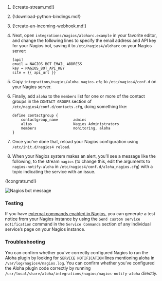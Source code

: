 1.  {!create-stream.md!}

1.  {!download-python-bindings.md!}

1.  {!create-an-incoming-webhook.md!}

1.  Next, open `integrations/nagios/aloharc.example` in your favorite
    editor, and change the following lines to specify the email address
    and API key for your Nagios bot, saving it to `/etc/nagios4/aloharc`
    on your Nagios server:

    ```
    [api]
    email = NAGIOS_BOT_EMAIL_ADDRESS
    key = NAGIOS_BOT_API_KEY
    site = {{ api_url }}
    ```

1.  Copy `integrations/nagios/aloha_nagios.cfg` to `/etc/nagios4/conf.d`
    on your Nagios server.

1.  Finally, add `aloha` to the `members` list for one or more of the
    contact groups in the `CONTACT GROUPS` section of
    `/etc/nagios4/conf.d/contacts.cfg`, doing something like:

    ```
    define contactgroup {
        contactgroup_name       admins
        alias                   Nagios Administrators
        members                 monitoring, aloha
    }
    ```

1.  Once you’ve done that, reload your Nagios configuration using
    `/etc/init.d/nagios4 reload`.

1.  When your Nagios system makes an alert, you’ll see a message like the
    following, to the stream `nagios` (to change this, edit the arguments
    to `nagios-notify-aloha` in `/etc/nagios4/conf.d/aloha_nagios.cfg`)
    with a topic indicating the service with an issue.

{!congrats.md!}

![Nagios bot message](/static/images/integrations/nagios/001.png)

### Testing

If you have [external commands enabled in Nagios][1],
you can generate a test notice from your Nagios instance by
using the `Send custom service notification` command in the
`Service Commands` section of any individual service’s page
on your Nagios instance.

[1]: https://assets.nagios.com/downloads/nagioscore/docs/nagioscore/3/en/extcommands.html

### Troubleshooting

You can confirm whether you’ve correctly configured Nagios to run the
Aloha plugin by looking for `SERVICE NOTIFICATION` lines mentioning
aloha in `/var/log/nagios4/nagios.log`. You can confirm whether you’ve
configured the Aloha plugin code correctly by running
`/usr/local/share/aloha/integrations/nagios/nagios-notify-aloha`
directly.
